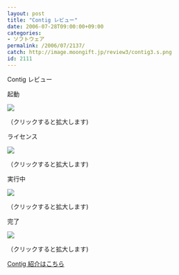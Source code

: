 ```yaml
---
layout: post
title: "Contig レビュー"
date: 2006-07-28T09:00:00+09:00
categories:
- ソフトウェア
permalink: /2006/07/2137/
catch: http://image.moongift.jp/review3/contig3.s.png
id: 2111
---
```

Contig レビュー  
<!--more-->

起動

  

[![](http://image.moongift.jp/review3/contig1.s.png)](http://image.moongift.jp/review3/contig1.png)  
  
（クリックすると拡大します)

  

ライセンス

  

[![](http://image.moongift.jp/review3/contig2.s.png)](http://image.moongift.jp/review3/contig2.png)  
  
（クリックすると拡大します)

  

実行中

  

[![](http://image.moongift.jp/review3/contig3.s.png)](http://image.moongift.jp/review3/contig3.png)  
  
（クリックすると拡大します)

  

完了

  

[![](http://image.moongift.jp/review3/contig4.s.png)](http://image.moongift.jp/review3/contig4.png)  
  
（クリックすると拡大します)

  

[Contig 紹介はこちら](http://fw.moongift.jp/intro/i-2128.html)

